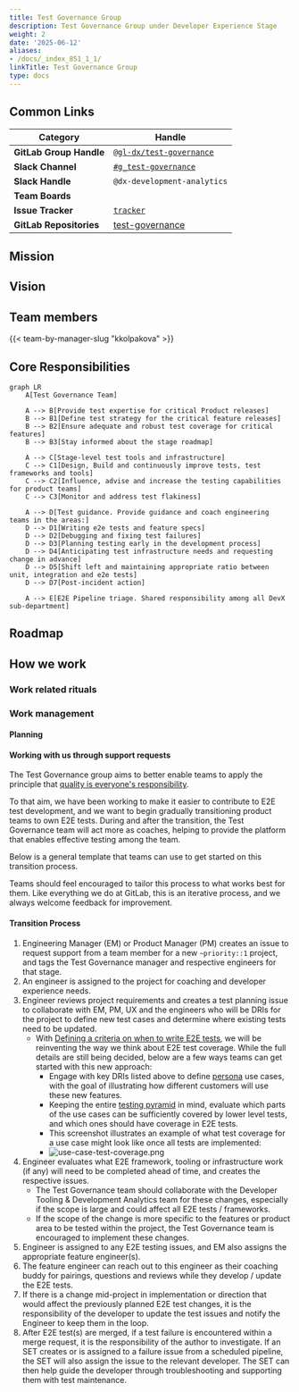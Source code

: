 ```yaml
---
title: Test Governance Group
description: Test Governance Group under Developer Experience Stage
weight: 2
date: '2025-06-12'
aliases:
- /docs/_index_851_1_1/
linkTitle: Test Governance Group
type: docs
---
```


## Common Links

| **Category**            | **Handle**                                                                                      |
|-------------------------|-------------------------------------------------------------------------------------------------|
| **GitLab Group Handle** | [`@gl-dx/test-governance`](https://gitlab.com/gl-dx/test-governance)                            |
| **Slack Channel**       | [`#g_test-governance`](https://gitlab.enterprise.slack.com/archives/C064M4S0FU5)                |
| **Slack Handle**        | `@dx-development-analytics`                                                                     |
| **Team Boards**         |                                                                                                 |
| **Issue Tracker**       | [`tracker`](https://gitlab.com/groups/gitlab-org/developer-experience/test-governance/-/issues) |
| **GitLab Repositories** | [test-governance](https://gitlab.com/gitlab-org/developer-experience/test-governance)           |

## Mission

## Vision

## Team members

{{< team-by-manager-slug "kkolpakova" >}}

## Core Responsibilities

```mermaid
graph LR
    A[Test Governance Team]

    A --> B[Provide test expertise for critical Product releases]
    B --> B1[Define test strategy for the critical feature releases]
    B --> B2[Ensure adequate and robust test coverage for critical features]
    B --> B3[Stay informed about the stage roadmap]

    A --> C[Stage-level test tools and infrastructure]
    C --> C1[Design, Build and continuously improve tests, test frameworks and tools]
    C --> C2[Influence, advise and increase the testing capabilities for product teams]
    C --> C3[Monitor and address test flakiness]

    A --> D[Test guidance. Provide guidance and coach engineering teams in the areas:]
    D --> D1[Writing e2e tests and feature specs]
    D --> D2[Debugging and fixing test failures]
    D --> D3[Planning testing early in the development process]
    D --> D4[Anticipating test infrastructure needs and requesting change in advance]
    D --> D5[Shift left and maintaining appropriate ratio between unit, integration and e2e tests]
    D --> D7[Post-incident action]

    A --> E[E2E Pipeline triage. Shared responsibility among all DevX sub-department]
```

## Roadmap

## How we work

### Work related rituals

### Work management

#### Planning

#### Working with us through support requests

The Test Governance group aims to better enable teams to apply the principle that [quality is everyone's responsibility](/handbook/engineering/development/principles/#quality).

To that aim, we have been working to make it easier to contribute to E2E test development, and we want to begin gradually transitioning product teams to own E2E tests. During and after the transition, the Test Governance team will act more as coaches, helping to provide the platform that enables effective testing among the team.

Below is a general template that teams can use to get started on this transition process.

Teams should feel encouraged to tailor this process to what works best for them. Like everything we do at GitLab, this is an iterative process, and we always welcome feedback for improvement.

#### Transition Process

1. Engineering Manager (EM) or Product Manager (PM) creates an issue to request support from a team member for a new `~priority::1` project, and tags the Test Governance manager and respective engineers for that stage.
2. An engineer is assigned to the project for coaching and developer experience needs.
3. Engineer reviews project requirements and creates a test planning issue to collaborate with EM, PM, UX and the engineers who will be DRIs for the project to define new test cases and determine where existing tests need to be updated.
    * With [Defining a criteria on when to write E2E tests](https://gitlab.com/gitlab-org/developer-experience/test-governance/team-tasks/-/issues/2359), we will be reinventing the way we think about E2E test coverage. While the full details are still being decided, below are a few ways teams can get started with this new approach:
        * Engage with key DRIs listed above to define [persona](/handbook/product/personas) use cases, with the goal of illustrating how different customers will use these new features.
        * Keeping the entire [testing pyramid](https://docs.gitlab.com/ee/development/testing_guide/testing_levels.html) in mind, evaluate which parts of the use cases can be sufficiently covered by lower level tests, and which ones should have coverage in E2E tests.
        * This screenshot illustrates an example of what test coverage for a use case might look like once all tests are implemented:
        * ![use-case-test-coverage.png](/images/engineering/infrastructure-platforms/developer-experience/test-governance/use-case-test-coverage.png)
4. Engineer evaluates what E2E framework, tooling or infrastructure work (if any) will need to be completed ahead of time, and creates the respective issues.
    * The Test Governance team should collaborate with the Developer Tooling & Development Analytics team for these changes, especially if the scope is large and could affect all E2E tests / frameworks.
    * If the scope of the change is more specific to the features or product area to be tested within the project, the Test Governance team is encouraged to implement these changes.
5. Engineer is assigned to any E2E testing issues, and EM also assigns the appropriate feature engineer(s).
6. The feature engineer can reach out to this engineer as their coaching buddy for pairings, questions and reviews while they develop / update the E2E tests.
7. If there is a change mid-project in implementation or direction that would affect the previously planned E2E test changes, it is the responsibility of the developer to update the test issues and notify the Engineer to keep them in the loop.
8. After E2E test(s) are merged, if a test failure is encountered within a merge request, it is the responsibility of the author to investigate. If an SET creates or is assigned to a failure issue from a scheduled pipeline, the SET will also assign the issue to the relevant developer. The SET can then help guide the developer through troubleshooting and supporting them with test maintenance.
